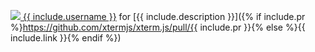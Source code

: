 <a href="https://github.com/{{ include.username }}"> <img class="avatar mr-2" src="https://github.com/{{ include.username }}.png?s=32" /> {{ include.username }}</a> for [{{ include.description }}]({% if include.pr %}https://github.com/xtermjs/xterm.js/pull/{{ include.pr }}{% else %}{{ include.link }}{% endif %})